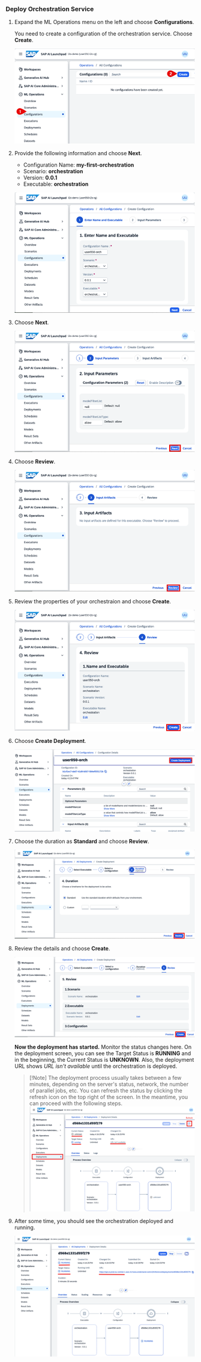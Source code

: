 ### Deploy Orchestration Service 

1. Expand the ML Operations menu on the left and choose **Configurations**. 
    
    You need to create a configuration of the orchestration service. Choose **Create**.

    ![config orchestration start](img/orch-02-create-config-start.png)

2. Provide the following information and choose **Next**.

    - Configuration Name: **my-first-orchestration**
    - Scenario: **orchestration**
    - Version: **0.0.1**
    - Executable: **orchestration**

    ![enter name](img/orch-03-enter-name.png)

3. Choose **Next**.

    ![enter parameter](img/orch-04-next.png)

5. Choose **Review**. 

    ![review configuration](img/orch-05-review.png)

6. Review the properties of your orchestraion and choose **Create**. 

    ![create configuration](img/orch-06-create-button.png)

7. Choose **Create Deployment**.

    ![create deployment start](img/orch-07-create-deploy-start.png)


8. Choose the duration as **Standard** and choose **Review**. 

    ![select duration](img/orch-08-deploy-review.png)

9. Review the details and choose **Create**. 

    ![select review](img/orch-09-create-deploy-button.png)

    **Now the deployment has started.** Monitor the status changes here. 
    On the deployment screen, you can see the Target Status is **RUNNING** and in the beginning, the Current Status is **UNKNOWN**.  Also, the deployment URL shows *URL isn't available* until the orchestration is deployed.  

    > [!Note] The deployment process usually takes between a few minutes, depending on the server's status, network, the number of parallel jobs, etc. You can refresh the status by clicking the refresh icon on the top right of the screen. In the meantime, you can proceed with the following steps.
    > ![refresh deployment](img/orch-10-refresh-deploy.png)


10. After some time, you should see the orchestration deployed and running. 

    ![deployment running](img/orch-12-deploy-running.png)
